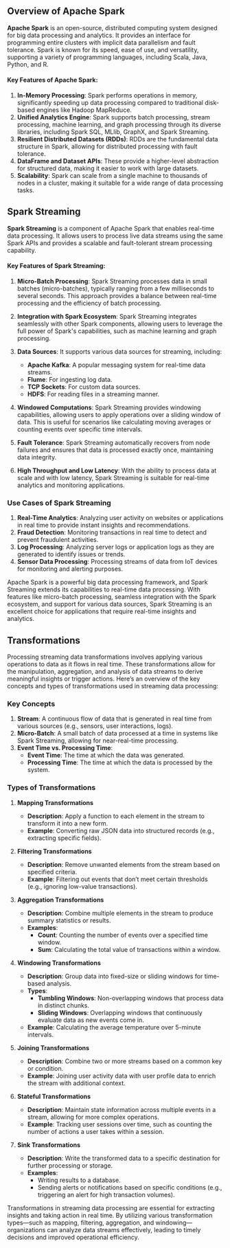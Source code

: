 ## Overview of Apache Spark

**Apache Spark** is an open-source, distributed computing system designed for big data processing and analytics. It provides an interface for programming entire clusters with implicit data parallelism and fault tolerance. Spark is known for its speed, ease of use, and versatility, supporting a variety of programming languages, including Scala, Java, Python, and R.

#### Key Features of Apache Spark:
1. **In-Memory Processing**: Spark performs operations in memory, significantly speeding up data processing compared to traditional disk-based engines like Hadoop MapReduce.
2. **Unified Analytics Engine**: Spark supports batch processing, stream processing, machine learning, and graph processing through its diverse libraries, including Spark SQL, MLlib, GraphX, and Spark Streaming.
3. **Resilient Distributed Datasets (RDDs)**: RDDs are the fundamental data structure in Spark, allowing for distributed processing with fault tolerance.
4. **DataFrame and Dataset APIs**: These provide a higher-level abstraction for structured data, making it easier to work with large datasets.
5. **Scalability**: Spark can scale from a single machine to thousands of nodes in a cluster, making it suitable for a wide range of data processing tasks.

## Spark Streaming

**Spark Streaming** is a component of Apache Spark that enables real-time data processing. It allows users to process live data streams using the same Spark APIs and provides a scalable and fault-tolerant stream processing capability.

#### Key Features of Spark Streaming:

1. **Micro-Batch Processing**: Spark Streaming processes data in small batches (micro-batches), typically ranging from a few milliseconds to several seconds. This approach provides a balance between real-time processing and the efficiency of batch processing.

2. **Integration with Spark Ecosystem**: Spark Streaming integrates seamlessly with other Spark components, allowing users to leverage the full power of Spark's capabilities, such as machine learning and graph processing.

3. **Data Sources**: It supports various data sources for streaming, including:
   - **Apache Kafka**: A popular messaging system for real-time data streams.
   - **Flume**: For ingesting log data.
   - **TCP Sockets**: For custom data sources.
   - **HDFS**: For reading files in a streaming manner.

4. **Windowed Computations**: Spark Streaming provides windowing capabilities, allowing users to apply operations over a sliding window of data. This is useful for scenarios like calculating moving averages or counting events over specific time intervals.

5. **Fault Tolerance**: Spark Streaming automatically recovers from node failures and ensures that data is processed exactly once, maintaining data integrity.

6. **High Throughput and Low Latency**: With the ability to process data at scale and with low latency, Spark Streaming is suitable for real-time analytics and monitoring applications.

### Use Cases of Spark Streaming

1. **Real-Time Analytics**: Analyzing user activity on websites or applications in real time to provide instant insights and recommendations.
2. **Fraud Detection**: Monitoring transactions in real time to detect and prevent fraudulent activities.
3. **Log Processing**: Analyzing server logs or application logs as they are generated to identify issues or trends.
4. **Sensor Data Processing**: Processing streams of data from IoT devices for monitoring and alerting purposes.

Apache Spark is a powerful big data processing framework, and Spark Streaming extends its capabilities to real-time data processing. With features like micro-batch processing, seamless integration with the Spark ecosystem, and support for various data sources, Spark Streaming is an excellent choice for applications that require real-time insights and analytics.

## Transformations
Processing streaming data transformations involves applying various operations to data as it flows in real time. These transformations allow for the manipulation, aggregation, and analysis of data streams to derive meaningful insights or trigger actions. Here’s an overview of the key concepts and types of transformations used in streaming data processing:

### Key Concepts

1. **Stream**: A continuous flow of data that is generated in real time from various sources (e.g., sensors, user interactions, logs).
2. **Micro-Batch**: A small batch of data processed at a time in systems like Spark Streaming, allowing for near-real-time processing.
3. **Event Time vs. Processing Time**:
   - **Event Time**: The time at which the data was generated.
   - **Processing Time**: The time at which the data is processed by the system. 

### Types of Transformations

1. **Mapping Transformations**
   - **Description**: Apply a function to each element in the stream to transform it into a new form.
   - **Example**: Converting raw JSON data into structured records (e.g., extracting specific fields).

2. **Filtering Transformations**
   - **Description**: Remove unwanted elements from the stream based on specified criteria.
   - **Example**: Filtering out events that don’t meet certain thresholds (e.g., ignoring low-value transactions).

3. **Aggregation Transformations**
   - **Description**: Combine multiple elements in the stream to produce summary statistics or results.
   - **Examples**:
     - **Count**: Counting the number of events over a specified time window.
     - **Sum**: Calculating the total value of transactions within a window.

4. **Windowing Transformations**
   - **Description**: Group data into fixed-size or sliding windows for time-based analysis.
   - **Types**:
     - **Tumbling Windows**: Non-overlapping windows that process data in distinct chunks.
     - **Sliding Windows**: Overlapping windows that continuously evaluate data as new events come in.
   - **Example**: Calculating the average temperature over 5-minute intervals.

5. **Joining Transformations**
   - **Description**: Combine two or more streams based on a common key or condition.
   - **Example**: Joining user activity data with user profile data to enrich the stream with additional context.

6. **Stateful Transformations**
   - **Description**: Maintain state information across multiple events in a stream, allowing for more complex operations.
   - **Example**: Tracking user sessions over time, such as counting the number of actions a user takes within a session.

7. **Sink Transformations**
   - **Description**: Write the transformed data to a specific destination for further processing or storage.
   - **Examples**:
     - Writing results to a database.
     - Sending alerts or notifications based on specific conditions (e.g., triggering an alert for high transaction volumes).

Transformations in streaming data processing are essential for extracting insights and taking action in real time. By utilizing various transformation types—such as mapping, filtering, aggregation, and windowing—organizations can analyze data streams effectively, leading to timely decisions and improved operational efficiency.
